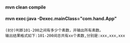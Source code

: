 #### mvn clean compile
#### mvn exec:java -Dexec.mainClass="com.hand.App"

```
(8分)判断101-200之间有多少个素数，并输出所有素数。
输出结果格式如下:101-200间总共有xx个素数,分别是:xxx,xxx,xxx
```
